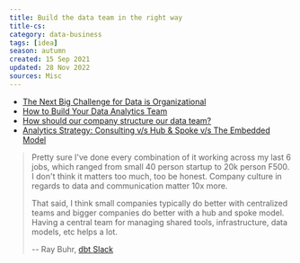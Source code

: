 ```yaml
---
title: Build the data team in the right way
title-cs: 
category: data-business
tags: [idea]
season: autumn
created: 15 Sep 2021
updated: 28 Nov 2022
sources: Misc
---
```


- [The Next Big Challenge for Data is Organizational](https://locallyoptimistic.com/post/the-next-big-challenge-for-data-is-organizational/)
- [How to Build Your Data Analytics Team](https://towardsdatascience.com/how-to-build-your-data-analytics-team-1276d6729ac4)
- [How should our company structure our data team?](https://medium.com/super/how-should-our-company-structure-our-data-team-e71f6846024d)
- [Analytics Strategy: Consulting v/s Hub & Spoke v/s The Embedded Model](https://vishnunanduri.com/2017/02/18/analytics-strategy-consulting-vs-hub-spoke-vs-the-embedded-model/)

> Pretty sure I've done every combination of it working across my last 6 jobs, which ranged from small 40 person startup to 20k person F500. I don't think it matters too much, too be honest. Company culture in regards to data and communication matter 10x more.
> 
> That said, I think small companies typically do better with centralized teams and bigger companies do better with a hub and spoke model. Having a central team for managing shared tools, infrastructure, data models, etc helps a lot.
> 
> -- Ray Buhr, [dbt Slack](https://getdbt.slack.com/archives/C022A67TLFL/p1629901727222200?thread_ts=1629894719.221900&cid=C022A67TLFL)